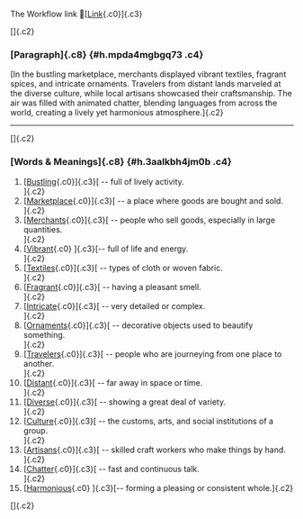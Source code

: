 The Workflow link
👏[[Link](https://www.google.com/url?q=http://www.google.com&sa=D&source=editors&ust=1760643438639962&usg=AOvVaw06Em-1kjio-R6Wuhr0kSdN){.c0}]{.c3}

[]{.c2}

### [Paragraph]{.c8} {#h.mpda4mgbgq73 .c4}

[In the bustling marketplace, merchants displayed vibrant textiles,
fragrant spices, and intricate ornaments. Travelers from distant lands
marveled at the diverse culture, while local artisans showcased their
craftsmanship. The air was filled with animated chatter, blending
languages from across the world, creating a lively yet harmonious
atmosphere.]{.c2}

------------------------------------------------------------------------

[]{.c2}

### [Words & Meanings]{.c8} {#h.3aalkbh4jm0b .c4}

1.  [[Bustling](https://www.google.com/url?q=http://www.google.com&sa=D&source=editors&ust=1760643438642140&usg=AOvVaw1dy8fJHLrk2vdm0vEWNvMa){.c0}]{.c3}[ --
    full of lively activity.\
    ]{.c2}
2.  [[Marketplace](https://www.google.com/url?q=http://www.google.com&sa=D&source=editors&ust=1760643438642549&usg=AOvVaw2Fu_XVxW3unFYKgyXIxyNj){.c0}]{.c3}[ --
    a place where goods are bought and sold.\
    ]{.c2}
3.  [[Merchants](https://www.google.com/url?q=http://www.google.com&sa=D&source=editors&ust=1760643438642982&usg=AOvVaw0MP7oDNjNe5SC4DGpXzOuk){.c0}]{.c3}[ --
    people who sell goods, especially in large quantities.\
    ]{.c2}
4.  [[Vibrant](https://www.google.com/url?q=http://www.google.com&sa=D&source=editors&ust=1760643438643457&usg=AOvVaw3L0T8Tt-QpTBDaDdOD_JYl){.c0}
    ]{.c3}[-- full of life and energy.\
    ]{.c2}
5.  [[Textiles](https://www.google.com/url?q=http://www.google.com&sa=D&source=editors&ust=1760643438643821&usg=AOvVaw2mXcFZ0sTiX4vWnzVhX3OM){.c0}]{.c3}[ --
    types of cloth or woven fabric.\
    ]{.c2}
6.  [[Fragrant](https://www.google.com/url?q=http://www.google.com&sa=D&source=editors&ust=1760643438644250&usg=AOvVaw0JAQ15SJa3-zOBt6bmDt70){.c0}]{.c3}[ --
    having a pleasant smell.\
    ]{.c2}
7.  [[Intricate](https://www.google.com/url?q=http://www.google.com&sa=D&source=editors&ust=1760643438644620&usg=AOvVaw1IN6XfWnVDbmFyD-CXqy49){.c0}]{.c3}[ --
    very detailed or complex.\
    ]{.c2}
8.  [[Ornaments](https://www.google.com/url?q=http://www.google.com&sa=D&source=editors&ust=1760643438645003&usg=AOvVaw1nJyuj0GXAk2WNOXoSudvq){.c0}]{.c3}[ --
    decorative objects used to beautify something.\
    ]{.c2}
9.  [[Travelers](https://www.google.com/url?q=http://www.google.com&sa=D&source=editors&ust=1760643438645502&usg=AOvVaw0a36g4n1RrmxGXwsIK-b4I){.c0}]{.c3}[ --
    people who are journeying from one place to another.\
    ]{.c2}
10. [[Distant](https://www.google.com/url?q=http://www.google.com&sa=D&source=editors&ust=1760643438645953&usg=AOvVaw18HxE3njA1fWvykcs-rYig){.c0}]{.c3}[ --
    far away in space or time.\
    ]{.c2}
11. [[Diverse](https://www.google.com/url?q=http://www.google.com&sa=D&source=editors&ust=1760643438646307&usg=AOvVaw3D8JZRj2CugTNFU-HKawqG){.c0}]{.c3}[ --
    showing a great deal of variety.\
    ]{.c2}
12. [[Culture](https://www.google.com/url?q=http://www.google.com&sa=D&source=editors&ust=1760643438646628&usg=AOvVaw3kvez7ueWV6TiknEaonkEw){.c0}]{.c3}[ --
    the customs, arts, and social institutions of a group.\
    ]{.c2}
13. [[Artisans](https://www.google.com/url?q=http://www.google.com&sa=D&source=editors&ust=1760643438647103&usg=AOvVaw1XU_Gd_RImjghfv5L_FapX){.c0}]{.c3}[ --
    skilled craft workers who make things by hand.\
    ]{.c2}
14. [[Chatter](https://www.google.com/url?q=http://www.google.com&sa=D&source=editors&ust=1760643438647552&usg=AOvVaw0V87-6HdJaCUd0gVHbaPCV){.c0}]{.c3}[ --
    fast and continuous talk.\
    ]{.c2}
15. [[Harmonious](https://www.google.com/url?q=http://www.google.com&sa=D&source=editors&ust=1760643438647931&usg=AOvVaw3baRnApQmBPVjWLdlTqGsl){.c0}
    ]{.c3}[-- forming a pleasing or consistent whole.]{.c2}

[]{.c2}
